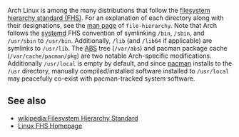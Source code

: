 Arch Linux is among the many distributions that follow the [filesystem hierarchy standard (FHS)](http://refspecs.linuxfoundation.org/FHS_3.0/fhs/index.html). For an explanation of each directory along with their designations, see the [man page](/index.php/Man_page "Man page") of `file-hierarchy`. Note that Arch follows the [systemd](/index.php/Systemd "Systemd") FHS convention of symlinking `/bin`, `/sbin`, and `/usr/sbin` to `/usr/bin`. Additionally, `/lib` (and `/lib64` if applicable) are symlinks to `/usr/lib`. The [ABS](/index.php/ABS "ABS") tree (`/var/abs`) and pacman package cache (`/var/cache/pacman/pkg`) are two notable Arch-specific modifications. Additionally `/usr/local` is empty by default, and since [pacman](/index.php/Pacman "Pacman") installs to the `/usr` directory, manually compiled/installed software installed to `/usr/local` may peacefully co-exist with pacman-tracked system software.

## See also

*   [wikipedia:Filesystem Hierarchy Standard](https://en.wikipedia.org/wiki/Filesystem_Hierarchy_Standard "wikipedia:Filesystem Hierarchy Standard")
*   [Linux FHS Homepage](http://refspecs.linuxfoundation.org/FHS_3.0/fhs/index.html)